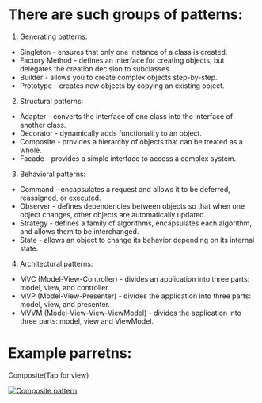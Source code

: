# There are such groups of patterns: 

1. Generating patterns:

- Singleton - ensures that only one instance of a class is created.
- Factory Method - defines an interface for creating objects, but delegates the creation decision to subclasses.
- Builder - allows you to create complex objects step-by-step.
- Prototype - creates new objects by copying an existing object.

2. Structural patterns:
- Adapter - converts the interface of one class into the interface of another class.
- Decorator - dynamically adds functionality to an object.
- Composite - provides a hierarchy of objects that can be treated as a whole.
- Facade - provides a simple interface to access a complex system.

3. Behavioral patterns:
- Command - encapsulates a request and allows it to be deferred, reassigned, or executed.
- Observer - defines dependencies between objects so that when one object changes, other objects are automatically updated.
- Strategy - defines a family of algorithms, encapsulates each algorithm, and allows them to be interchanged.
- State - allows an object to change its behavior depending on its internal state.

4. Architectural patterns:
- MVC (Model-View-Controller) - divides an application into three parts: model, view, and controller.
- MVP (Model-View-Presenter) - divides the application into three parts: model, view, and presenter.
- MVVM (Model-View-View-ViewModel) - divides the application into three parts: model, view and ViewModel.

# Example parretns: 

Composite(Tap for view)

[![Composite pattern](http://i3.ytimg.com/vi/ZjKRj0qZFE4/hqdefault.jpg)](https://www.youtube.com/watch?v=ZjKRj0qZFE4&t=1s&ab_channel=OleksiiNesterchuk "Composite pattern")
